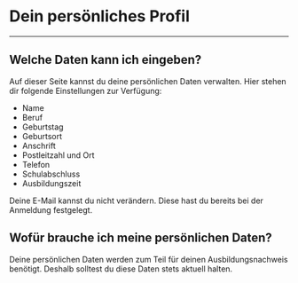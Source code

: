# Dein persönliches Profil

- - - 

## Welche Daten kann ich eingeben?

Auf dieser Seite kannst du deine persönlichen Daten verwalten. Hier stehen dir folgende Einstellungen zur Verfügung:

* Name
* Beruf
* Geburtstag
* Geburtsort
* Anschrift
* Postleitzahl und Ort
* Telefon
* Schulabschluss
* Ausbildungszeit

Deine E-Mail kannst du nicht verändern. Diese hast du bereits bei der Anmeldung festgelegt.

## Wofür brauche ich meine persönlichen Daten?
Deine persönlichen Daten werden zum Teil für deinen Ausbildungsnachweis benötigt. Deshalb solltest du diese Daten stets aktuell halten.